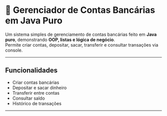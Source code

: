 # 🏦 Gerenciador de Contas Bancárias em Java Puro

Um sistema simples de gerenciamento de contas bancárias feito em **Java puro**, demonstrando **OOP, listas e lógica de negócio**.  
Permite criar contas, depositar, sacar, transferir e consultar transações via console.

---

## Funcionalidades

- Criar contas bancárias  
- Depositar e sacar dinheiro  
- Transferir entre contas  
- Consultar saldo  
- Histórico de transações  

---

